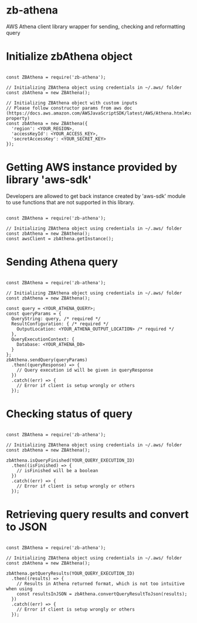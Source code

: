# zb-athena
AWS Athena client library wrapper for sending, checking and reformatting query

# Initialize zbAthena object
```

const ZBAthena = require('zb-athena');

// Initializing ZBAthena object using credentials in ~/.aws/ folder
const zbAthena = new ZBAthena();

// Initializing ZBAthena object with custom inputs
// Please follow constructor params from aws doc (https://docs.aws.amazon.com/AWSJavaScriptSDK/latest/AWS/Athena.html#constructor-property)
const zbAthena = new ZBAthena({
  'region': <YOUR_REGION>,
  'accessKeyId': <YOUR_ACCESS_KEY>,
  'secretAccessKey': <YOUR_SECRET_KEY>
});

```

# Getting AWS instance provided by library 'aws-sdk'
Developers are allowed to get back instance created by 'aws-sdk' module to use functions that are not supported in this library.
```

const ZBAthena = require('zb-athena');

// Initializing ZBAthena object using credentials in ~/.aws/ folder
const zbAthena = new ZBAthena();
const awsClient = zbAthena.getInstance();

```

# Sending Athena query
```

const ZBAthena = require('zb-athena');

// Initializing ZBAthena object using credentials in ~/.aws/ folder
const zbAthena = new ZBAthena();

const query = <YOUR_ATHENA_QUERY>;
const queryParams = {
  QueryString: query, /* required */
  ResultConfiguration: { /* required */
    OutputLocation: <YOUR_ATHENA_OUTPUT_LOCATION> /* required */
  },
  QueryExecutionContext: {
    Database: <YOUR_ATHENA_DB>
  }
};
zbAthena.sendQuery(queryParams)
  .then((queryResponse) => {
    // Query execution id will be given in queryResponse
  })
  .catch((err) => {
    // Error if client is setup wrongly or others
  });

```

# Checking status of query
```

const ZBAthena = require('zb-athena');

// Initializing ZBAthena object using credentials in ~/.aws/ folder
const zbAthena = new ZBAthena();

zbAthena.isQueryFinished(YOUR_QUERY_EXECUTION_ID)
  .then((isFinished) => {
    // isFinished will be a boolean
  })
  .catch((err) => {
    // Error if client is setup wrongly or others
  });

```

# Retrieving query results and convert to JSON
```

const ZBAthena = require('zb-athena');

// Initializing ZBAthena object using credentials in ~/.aws/ folder
const zbAthena = new ZBAthena();

zbAthena.getQueryResults(YOUR_QUERY_EXECUTION_ID)
  .then((results) => {
    // Results in Athena returned format, which is not too intuitive when using
    const resultsInJSON = zbAthena.convertQueryResultToJson(results);
  })
  .catch((err) => {
    // Error if client is setup wrongly or others
  });

```

